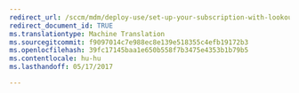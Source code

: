 ```yaml
---
redirect_url: /sccm/mdm/deploy-use/set-up-your-subscription-with-lookout
redirect_document_id: TRUE
ms.translationtype: Machine Translation
ms.sourcegitcommit: f9097014c7e988ec8e139e518355c4efb19172b3
ms.openlocfilehash: 39fc17145baa1e650b558f7b3475e4353b1b79b5
ms.contentlocale: hu-hu
ms.lasthandoff: 05/17/2017

---
```


